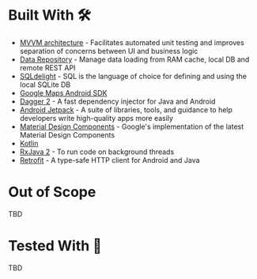 # Built With 🛠
- [MVVM architecture](https://en.wikipedia.org/wiki/Model%E2%80%93view%E2%80%93presenter) - Facilitates automated unit testing and improves separation of concerns between UI and business logic
- [Data Repository](https://github.com/NYTimes/Store) - Manage data loading from RAM cache, local DB and remote REST API
- [SQLdelight](https://github.com/cashapp/sqldelight) - SQL is the language of choice for defining and using the local SQLite DB
- [Google Maps Android SDK](https://developers.google.com/maps/documentation/android-sdk/intro)
- [Dagger 2](https://github.com/google/dagger) - A fast dependency injector for Java and Android
- [Android Jetpack](https://developer.android.com/jetpack) - A suite of libraries, tools, and guidance to help developers write high-quality apps more easily
- [Material Design Components](https://material.io/develop/android/) - Google's implementation of the latest Material Design Components
- [Kotlin](https://kotlinlang.org/)
- [RxJava 2](https://github.com/ReactiveX/RxJava/tree/2.x) - To run code on background threads
- [Retrofit](https://square.github.io/retrofit/) - A type-safe HTTP client for Android and Java

# Out of Scope

TBD

# Tested With 🔬

TBD
